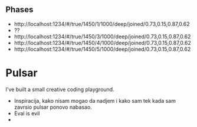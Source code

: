 ## Phases

- http://localhost:1234/#/true/1450/1/1000/deep/joined/0.73,0.15,0.87,0.62
- ??
- http://localhost:1234/#/true/1450/3/1000/deep/joined/0.73,0.15,0.87,0.62
- http://localhost:1234/#/true/1450/4/1000/deep/joined/0.73,0.15,0.87,0.62
- http://localhost:1234/#/true/1450/5/1000/deep/joined/0.73,0.15,0.87,0.62

# Pulsar

I've built a small creative coding playground.

- Inspiracija, kako nisam mogao da nadjem i kako sam tek kada sam zavrsio pulsar ponovo nabasao.
- Eval is evil
-
